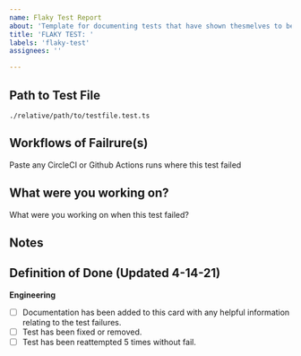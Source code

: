 ```yaml
---
name: Flaky Test Report
about: 'Template for documenting tests that have shown thesmelves to be flaky. These tests fail inconsistently and are often unrelated to the work you are doing. Often times a simple retry (or two) does the trick.'
title: 'FLAKY TEST: '
labels: 'flaky-test'
assignees: ''

---
```


## Path to Test File

```
./relative/path/to/testfile.test.ts
```

## Workflows of Failrure(s)

Paste any CircleCI or Github Actions runs where this test failed

## What were you working on?

What were you working on when this test failed?

## Notes

## Definition of Done (Updated 4-14-21)

**Engineering**

- [ ] Documentation has been added to this card with any helpful information relating to the test failures.
- [ ] Test has been fixed or removed.
- [ ] Test has been reattempted 5 times without fail.
